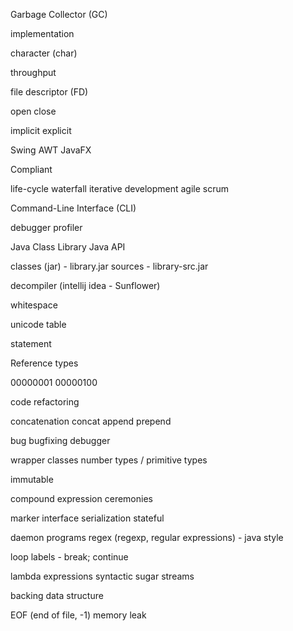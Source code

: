 Garbage Collector (GC)

implementation

character (char)

throughput

file descriptor (FD)

open
close

implicit
explicit

Swing
AWT
JavaFX

Compliant

life-cycle
waterfall
iterative development
agile
scrum


Command-Line Interface (CLI)

debugger
profiler

Java Class Library
Java API

classes (jar) - library.jar
sources       - library-src.jar

decompiler (intellij idea - Sunflower)

whitespace

unicode table

statement

Reference types

00000001
00000100

code refactoring

concatenation
concat
append
prepend

bug
bugfixing
debugger

wrapper classes
number types / primitive types

immutable

compound expression
ceremonies

marker interface
serialization
stateful

daemon programs
regex (regexp, regular expressions) - java style

loop labels - break; continue

lambda expressions
syntactic sugar
streams

backing data structure

EOF (end of file, -1)
memory leak                                                                 